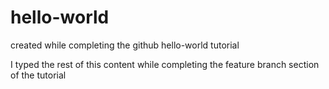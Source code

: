 # hello-world
created while completing the github hello-world tutorial

I typed the rest of this content
while completing the feature branch section of the tutorial
